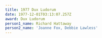 ```yaml
---
title: 1977 Dux Ludorum
date: 1977-12-01T03:13:07.257Z
award: Dux Ludorum
person1_name: Richard Hattaway
person2_name: 'Joanne Fox, Debbie Lawless'
---
```


